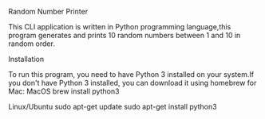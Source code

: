 Random Number Printer

This CLI application is written in Python programming language,this program generates and prints 10 random numbers between 1 and 10 in random order.

Installation

To run this program, you need to have Python 3 installed on your system.If you don't have Python 3 installed, you can download it using homebrew for Mac:
MacOS
brew install python3

Linux/Ubuntu
sudo apt-get update
sudo apt-get install python3

